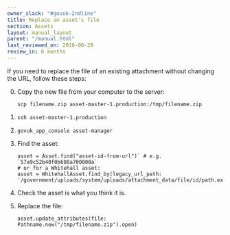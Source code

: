 ```yaml
---
owner_slack: "#govuk-2ndline"
title: Replace an asset's file
section: Assets
layout: manual_layout
parent: "/manual.html"
last_reviewed_on: 2018-06-29
review_in: 6 months
---
```


If you need to replace the file of an existing attachment without
changing the URL, follow these steps:


0. Copy the new file from your computer to the server:

    ```
    scp filename.zip asset-master-1.production:/tmp/filename.zip
    ```

0. `ssh asset-master-1.production`

0. `govuk_app_console asset-manager`

0. Find the asset:
    ```
    asset = Asset.find("asset-id-from-url")` # e.g. `57a9c52b40f0b608a700000a`
    # or for a Whitehall asset:
    asset = WhitehallAsset.find_by(legacy_url_path: '/government/uploads/system/uploads/attachment_data/file/id/path.extension')`
    ````

0. Check the asset is what you think it is.

0. Replace the file:
    ```
    asset.update_attributes(file: Pathname.new("/tmp/filename.zip").open)
    ```
